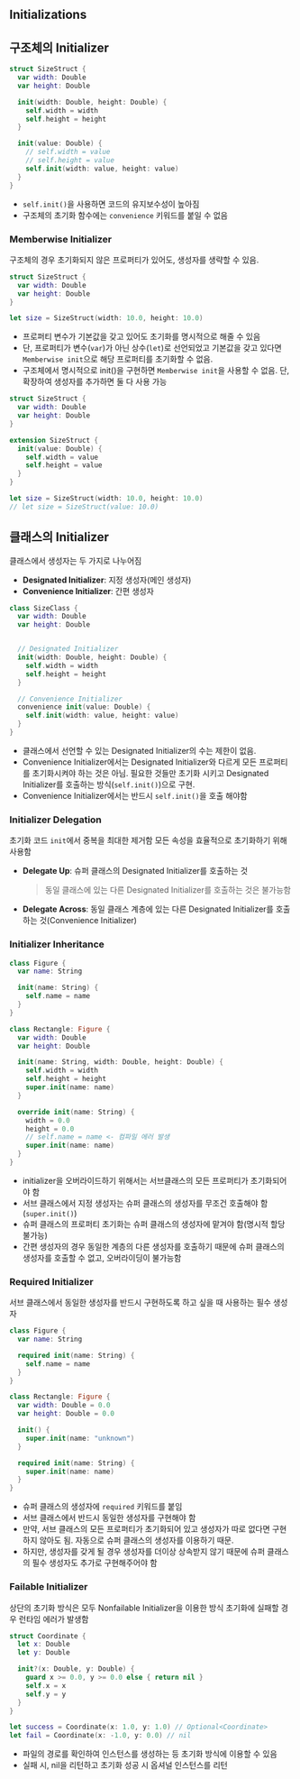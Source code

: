 ## Initializations

## 구조체의 Initializer

```swift
struct SizeStruct {
  var width: Double
  var height: Double

  init(width: Double, height: Double) {
    self.width = width
    self.height = height
  }

  init(value: Double) {
    // self.width = value
    // self.height = value
    self.init(width: value, height: value)
  }
}
```

- `self.init()`을 사용하면 코드의 유지보수성이 높아짐
- 구조체의 초기화 함수에는 `convenience` 키워드를 붙일 수 없음

### Memberwise Initializer

구조체의 경우 초기화되지 않은 프로퍼티가 있어도, 생성자를 생략할 수 있음.

```swift
struct SizeStruct {
  var width: Double
  var height: Double
}

let size = SizeStruct(width: 10.0, height: 10.0)
```

- 프로퍼티 변수가 기본값을 갖고 있어도 초기화를 명시적으로 해줄 수 있음
- 단, 프로퍼티가 변수(`var`)가 아닌 상수(`let`)로 선언되었고 기본값을 갖고 있다면 `Memberwise init`으로 해당 프로퍼티를 초기화할 수 없음.
- 구조체에서 명시적으로 init()을 구현하면 `Memberwise init`을 사용할 수 없음.
  단, 확장하여 생성자를 추가하면 둘 다 사용 가능

```swift
struct SizeStruct {
  var width: Double
  var height: Double
}

extension SizeStruct {
  init(value: Double) {
    self.width = value
    self.height = value
  }
}

let size = SizeStruct(width: 10.0, height: 10.0)
// let size = SizeStruct(value: 10.0)
```

## 클래스의 Initializer

클래스에서 생성자는 두 가지로 나누어짐

- **Designated Initializer**: 지정 생성자(메인 생성자)
- **Convenience Initializer**: 간편 생성자

```swift
class SizeClass {
  var width: Double
  var height: Double


  // Designated Initializer
  init(width: Double, height: Double) {
    self.width = width
    self.height = height
  }

  // Convenience Initializer
  convenience init(value: Double) {
    self.init(width: value, height: value)
  }
}
```

- 클래스에서 선언할 수 있는 Designated Initializer의 수는 제한이 없음.
- Convenience Initializer에서는 Designated Initializer와 다르게 모든 프로퍼티를 초기화시켜야 하는 것은 아님. 필요한 것들만 초기화 시키고 Designated Initializer를 호출하는 방식(`self.init()`)으로 구현.
- Convenience Initializer에서는 반드시 `self.init()`을 호출 해야함

### Initializer Delegation

초기화 코드 `init`에서 중복을 최대한 제거함
모든 속성을 효율적으로 초기화하기 위해 사용함

- **Delegate Up**: 슈퍼 클래스의 Designated Initializer를 호출하는 것
  > 동일 클래스에 있는 다른 Designated Initializer를 호출하는 것은 불가능함
- **Delegate Across**: 동일 클래스 계층에 있는 다른 Designated Initializer를 호출하는 것(Convenience Initializer)

### Initializer Inheritance

```swift
class Figure {
  var name: String

  init(name: String) {
    self.name = name
  }
}

class Rectangle: Figure {
  var width: Double
  var height: Double

  init(name: String, width: Double, height: Double) {
    self.width = width
    self.height = height
    super.init(name: name)
  }

  override init(name: String) {
    width = 0.0
    height = 0.0
    // self.name = name <- 컴파일 에러 발생
    super.init(name: name)
  }
}
```

- initializer을 오버라이드하기 위해서는 서브클래스의 모든 프로퍼티가 초기화되어야 함
- 서브 클래스에서 지정 생성자는 슈퍼 클래스의 생성자를 무조건 호출해야 함(`super.init()`)
- 슈퍼 클래스의 프로퍼티 초기화는 슈퍼 클래스의 생성자에 맡겨야 함(명시적 할당 불가능)
- 간편 생성자의 경우 동일한 계층의 다른 생성자를 호출하기 때문에 슈퍼 클래스의 생성자를 호출할 수 없고, 오버라이딩이 불가능함

### Required Initializer

서브 클래스에서 동일한 생성자를 반드시 구현하도록 하고 싶을 때 사용하는 필수 생성자

```swift
class Figure {
  var name: String

  required init(name: String) {
    self.name = name
  }
}

class Rectangle: Figure {
  var width: Double = 0.0
  var height: Double = 0.0

  init() {
    super.init(name: "unknown")
  }

  required init(name: String) {
    super.init(name: name)
  }
}
```

- 슈퍼 클래스의 생성자에 `required` 키워드를 붙임
- 서브 클래스에서 반드시 동일한 생성자를 구현해야 함
- 만약, 서브 클래스의 모든 프로퍼티가 초기화되어 있고 생성자가 따로 없다면 구현하지 않아도 됨. 자동으로 슈퍼 클래스의 생성자를 이용하기 때문.
- 하지만, 생성자를 갖게 될 경우 생성자를 더이상 상속받지 않기 때문에 슈퍼 클래스의 필수 생성자도 추가로 구현해주어야 함

### Failable Initializer

상단의 초기화 방식은 모두 Nonfailable Initializer을 이용한 방식
초기화에 실패할 경우 런타임 에러가 발생함

```swift
struct Coordinate {
  let x: Double
  let y: Double

  init?(x: Double, y: Double) {
    guard x >= 0.0, y >= 0.0 else { return nil }
    self.x = x
    self.y = y
  }
}

let success = Coordinate(x: 1.0, y: 1.0) // Optional<Coordinate>
let fail = Coordinate(x: -1.0, y: 0.0) // nil
```

- 파일의 경로를 확인하여 인스턴스를 생성하는 등 초기화 방식에 이용할 수 있음
- 실패 시, nil을 리턴하고 초기화 성공 시 옵셔널 인스턴스를 리턴
